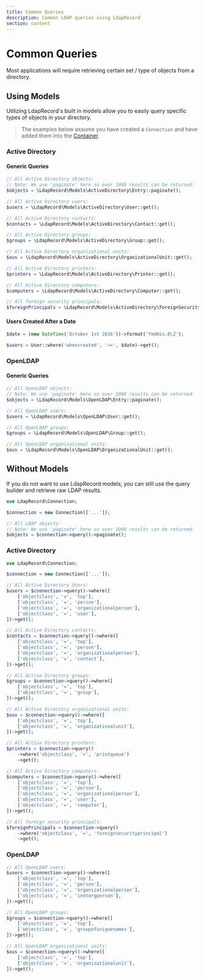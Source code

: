 ```yaml
---
title: Common Queries
description: Common LDAP queries using LdapRecord
section: content
---
```


# Common Queries

Most applications will require retrieving certain set / type of objects from a directory.

## Using Models

Utilizing LdapRecord's built in models allow you to easily query specific types of objects in your directory.

> The examples below assume you have created a `Connection` and have added them into the [Container](/docs/core/v1/connections#container).

### Active Directory

#### Generic Queries

```php
// All Active Directory objects:
// Note: We use 'paginate' here so over 1000 results can be returned.
$objects = \LdapRecord\Models\ActiveDirectory\Entry::paginate();

// All Active Directory users:
$users = \LdapRecord\Models\ActiveDirectory\User::get();

// All Active Directory contacts:
$contacts = \LdapRecord\Models\ActiveDirectory\Contact::get();

// All Active Directory groups:
$groups = \LdapRecord\Models\ActiveDirectory\Group::get();

// All Active Directory organizational units:
$ous = \LdapRecord\Models\ActiveDirectory\OrganizationalUnit::get();

// All Active Directory printers:
$printers = \LdapRecord\Models\ActiveDirectory\Printer::get();

// All Active Directory computers:
$computers = \LdapRecord\Models\ActiveDirectory\Computer::get();

// All foreign security principals:
$foreignPrincipals = \LdapRecord\Models\ActiveDirectory\ForeignSecurityPrincipal::get();
```

#### Users Created After a Date

```php
$date = (new DateTime('October 1st 2016'))->format('YmdHis.0\Z');

$users = User::where('whencreated', '>=', $date)->get();
```

### OpenLDAP

#### Generic Queries

```php
// All OpenLDAP objects:
// Note: We use 'paginate' here so over 1000 results can be returned.
$objects = \LdapRecord\Models\OpenLDAP\Entry::paginate();

// All OpenLDAP users:
$users = \LdapRecord\Models\OpenLDAP\User::get();

// All OpenLDAP groups:
$groups = \LdapRecord\Models\OpenLDAP\Group::get();

// All OpenLDAP organizational units:
$ous = \LdapRecord\Models\OpenLDAP\OrganizationalUnit::get();
```

## Without Models

If you do not want to use LdapRecord models, you can still use the query builder and retrieve raw LDAP results.

```php
use LdapRecord\Connection;

$connection = new Connection(['...']);

// All LDAP objects:
// Note: We use 'paginate' here so over 1000 results can be returned.
$objects = $connection->query()->paginate();
```

### Active Directory

```php
use LdapRecord\Connection;

$connection = new Connection(['...']);

// All Active Directory Users:
$users = $connection->query()->where([
    ['objectclass', '=', 'top'],
    ['objectclass', '=', 'person'],
    ['objectclass', '=', 'organizationalperson'],
    ['objectclass', '=', 'user'],
])->get();

// All Active Directory contacts:
$contacts = $connection->query()->where([
    ['objectclass', '=', 'top'],
    ['objectclass', '=', 'person'],
    ['objectclass', '=', 'organizationalperson'],
    ['objectclass', '=', 'contact'],
])->get();

// All Active Directory groups:
$groups = $connection->query()->where([
    ['objectclass', '=', 'top'],
    ['objectclass', '=', 'group'],
])->get();

// All Active Directory organizational units:
$ous = $connection->query()->where([
    ['objectclass', '=', 'top'],
    ['objectclass', '=', 'organizationalunit'],
])->get();

// All Active Directory printers:
$printers = $connection->query()
    ->where('objectclass', '=', 'printqueue')
    ->get();

// All Active Directory computers:
$computers = $connection->query()->where([
    ['objectclass', '=', 'top'],
    ['objectclass', '=', 'person'],
    ['objectclass', '=', 'organizationalperson'],
    ['objectclass', '=', 'user'],
    ['objectclass', '=', 'computer'],
])->get();

// All foreign security principals:
$foreignPrincipals = $connection->query()
    ->where('objectclass', '=', 'foreignsecurityprincipal')
    ->get();
```

### OpenLDAP

```php
// All OpenLDAP users:
$users = $connection->query()->where([
    ['objectclass', '=', 'top'],
    ['objectclass', '=', 'person'],
    ['objectclass', '=', 'organizationalperson'],
    ['objectclass', '=', 'inetorgperson'],
])->get();

// All OpenLDAP groups:
$groups = $connection->query()->where([
    ['objectclass', '=', 'top'],
    ['objectclass', '=', 'groupofuniquenames'],
])->get();

// All OpenLDAP organizational units:
$ous = $connection->query()->where([
    ['objectclass', '=', 'top'],
    ['objectclass', '=', 'organizationalunit'],
])->get();
```
